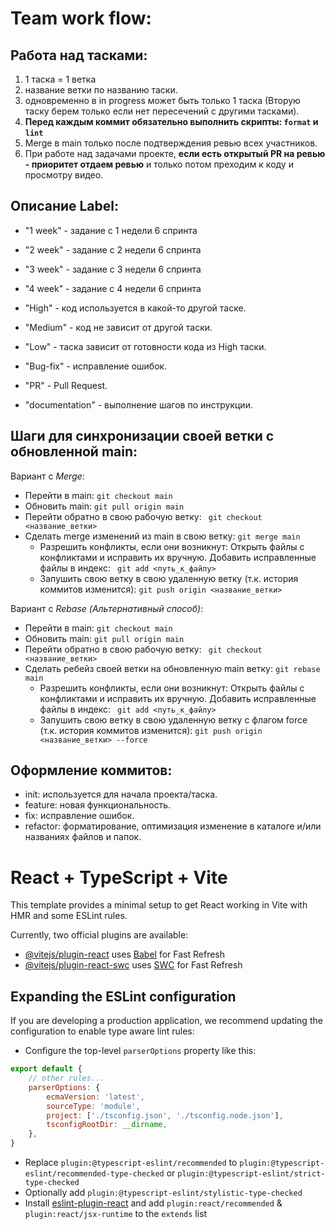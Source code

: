 # **Team work flow**:
## Работа над тасками:

1. 1 таска = 1 ветка
2. название ветки по названию таски.
3. одновременно в in progress может быть только 1 таска (Вторую таску берем только если нет пересечений с другими
   тасками).
4. **Перед каждым коммит обязательно выполнить скрипты: ```format``` и ```lint```**
5. Merge в main только после подтверждения ревью всех участников.
6. При работе над задачами проекте, **если есть открытый PR на ревью - приоритет отдаем ревью** и только потом преходим
   к коду и просмотру видео.

## Описание Label:

- "1 week" - задание с 1 недели 6 спринта
- "2 week" - задание с 2 недели 6 спринта
- "3 week" - задание с 3 недели 6 спринта
- "4 week" - задание с 4 недели 6 спринта

- "High" - код используется в какой-то другой таске.
- "Medium" - код не зависит от другой таски.
- "Low" - таска зависит от готовности кода из High таски.
- "Bug-fix" - исправление ошибок.
- "PR" - Pull Request.
- "documentation" - выполнение шагов по инструкции.

## Шаги для синхронизации своей ветки с обновленной main:

Вариант с *Merge*:

- Перейти в main: ```git checkout main```
- Обновить main: ```git pull origin main```
- Перейти обратно в свою рабочую ветку: ``` git checkout <название_ветки>```
- Сделать merge изменений из main в свою ветку: ```git merge main```
    - Разрешить конфликты, если они возникнут:
      Открыть файлы с конфликтами и исправить их вручную.
      Добавить исправленные файлы в индекс:  ``` git add <путь_к_файлу>```
    - Запушить свою ветку в свою удаленную ветку (т.к. история коммитов
      изменится): ```git push origin <название_ветки>```

Вариант с *Rebase* _(Альтернативный способ)_:

- Перейти в main: ```git checkout main```
- Обновить main: ```git pull origin main```
- Перейти обратно в свою рабочую ветку: ``` git checkout <название_ветки>```
- Сделать ребейз своей ветки на обновленную main ветку: ```git rebase main```
    - Разрешить конфликты, если они возникнут:
      Открыть файлы с конфликтами и исправить их вручную.
      Добавить исправленные файлы в индекс:  ``` git add <путь_к_файлу>```
    - Запушить свою ветку в свою удаленную ветку с флагом force (т.к. история коммитов
      изменится): ```git push origin <название_ветки> --force```

## Оформление коммитов:

- init: используется для начала проекта/таска.
- feature: новая функциональность.
- fix: исправление ошибок.
- refactor: форматирование, оптимизация изменение в каталоге и/или названиях файлов и папок.



# React + TypeScript + Vite

This template provides a minimal setup to get React working in Vite with HMR and some ESLint rules.

Currently, two official plugins are available:

- [@vitejs/plugin-react](https://github.com/vitejs/vite-plugin-react/blob/main/packages/plugin-react/README.md)
  uses [Babel](https://babeljs.io/) for Fast Refresh
- [@vitejs/plugin-react-swc](https://github.com/vitejs/vite-plugin-react-swc) uses [SWC](https://swc.rs/) for Fast
  Refresh

## Expanding the ESLint configuration

If you are developing a production application, we recommend updating the configuration to enable type aware lint rules:

- Configure the top-level `parserOptions` property like this:

```js
export default {
    // other rules...
    parserOptions: {
        ecmaVersion: 'latest',
        sourceType: 'module',
        project: ['./tsconfig.json', './tsconfig.node.json'],
        tsconfigRootDir: __dirname,
    },
}
```

- Replace `plugin:@typescript-eslint/recommended` to `plugin:@typescript-eslint/recommended-type-checked`
  or `plugin:@typescript-eslint/strict-type-checked`
- Optionally add `plugin:@typescript-eslint/stylistic-type-checked`
- Install [eslint-plugin-react](https://github.com/jsx-eslint/eslint-plugin-react) and
  add `plugin:react/recommended` & `plugin:react/jsx-runtime` to the `extends` list
